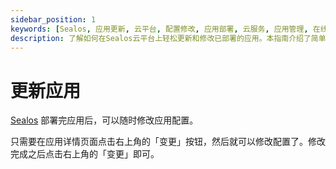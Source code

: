 ```yaml
---
sidebar_position: 1
keywords: [Sealos, 应用更新, 云平台, 配置修改, 应用部署, 云服务, 应用管理, 在线修改, 快速部署]
description: 了解如何在Sealos云平台上轻松更新和修改已部署的应用。本指南介绍了简单的步骤,帮助您快速调整应用配置,提高管理效率。
---
```


# 更新应用

[Sealos](https://cloud.sealos.io) 部署完应用后，可以随时修改应用配置。

只需要在应用详情页面点击右上角的「变更」按钮，然后就可以修改配置了。修改完成之后点击右上角的「变更」即可。